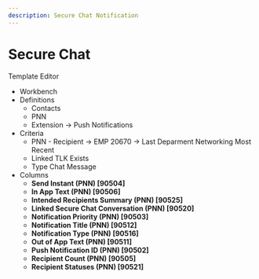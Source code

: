 ```yaml
---
description: Secure Chat Notification
---
```


# Secure Chat

Template Editor

* Workbench
* Definitions
  * Contacts
  * PNN
  * Extension -> Push Notifications
* Criteria
  * PNN - Recipient -> EMP 20670 -> Last Deparment Networking Most Recent
  * Linked TLK Exists
  * Type Chat Message
* Columns
  * **Send Instant (PNN) \[90504]**
  * **In App Text (PNN) \[90506]**
  * **Intended Recipients Summary (PNN) \[90525]**
  * **Linked Secure Chat Conversation (PNN) \[90520]**
  * **Notification Priority (PNN) \[90503]**
  * **Notification Title (PNN) \[90512]**
  * **Notification Type (PNN) \[90516]**
  * **Out of App Text (PNN) \[90511]**
  * **Push Notification ID (PNN) \[90502]**
  * **Recipient Count (PNN) \[90505]**
  * **Recipient Statuses (PNN) \[90521]**
